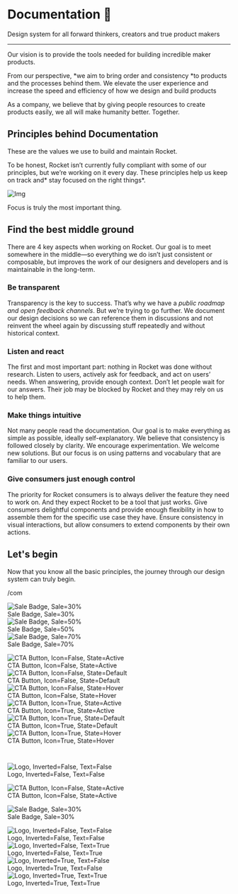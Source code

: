 
# Documentation 🚀

Design system for all forward thinkers, creators and true product makers

---

Our vision is to provide the tools needed for building incredible maker products.

From our perspective, *we aim to bring order and consistency *to products and the processes behind them. We elevate the user experience and increase the speed and efficiency of how we design and build products

As a company, we believe that by giving people resources to create products easily, we all will make humanity better. Together.

## Principles behind Documentation

These are the values we use to build and maintain Rocket.

To be honest, Rocket isn’t currently fully compliant with some of our principles, but we’re working on it every day. These principles help us keep on track and* stay focused on the right things*.

![Img](https://studio-assets.supernova.io/design-systems/14533/9289758a-6300-472a-bbc6-a57098081abf.jpeg)

Focus is truly the most important thing.

## Find the best middle ground

There are 4 key aspects when working on Rocket. Our goal is to meet somewhere in the middle—so everything we do isn’t just consistent or composable, but improves the work of our designers and developers and is maintainable in the long-term.

### Be transparent

Transparency is the key to success. That’s why we have a *public roadmap and open feedback channels*. But we’re trying to go further. We document our design decisions so we can reference them in discussions and not reinvent the wheel again by discussing stuff repeatedly and without historical context.

### Listen and react

The first and most important part: nothing in Rocket was done without research. Listen to users, actively ask for feedback, and act on users’ needs. When answering, provide enough context. Don’t let people wait for our answers. Their job may be blocked by Rocket and they may rely on us to help them.

### Make things intuitive

Not many people read the documentation. Our goal is to make everything as simple as possible, ideally self-explanatory. We believe that consistency is followed closely by clarity. We encourage experimentation. We welcome new solutions. But our focus is on using patterns and vocabulary that are familiar to our users.

### Give consumers just enough control

The priority for Rocket consumers is to always deliver the feature they need to work on. And they expect Rocket to be a tool that just works. Give consumers delightful components and provide enough flexibility in how to assemble them for the specific use case they have. Ensure consistency in visual interactions, but allow consumers to extend components by their own actions.

## Let's begin

Now that you know all the basic principles, the journey through our design system can truly begin.

/com

  
![Sale Badge, Sale=30%](https://studio-assets.supernova.io/design-systems/14533/49142809-76ee-4713-afa1-146ecb2e697f.png)  
Sale Badge, Sale=30%  
![Sale Badge, Sale=50%](https://studio-assets.supernova.io/design-systems/14533/88206b92-4926-4dcb-a002-1a18dbe0b971.png)  
Sale Badge, Sale=50%  
![Sale Badge, Sale=70%](https://studio-assets.supernova.io/design-systems/14533/1f742ca6-11c0-458b-8dbd-546fb3d92464.png)  
Sale Badge, Sale=70%  


  
![CTA Button, Icon=False, State=Active](https://studio-assets.supernova.io/design-systems/14533/975bceb1-ddbe-4367-8492-db3303342d4d.png)  
CTA Button, Icon=False, State=Active  
![CTA Button, Icon=False, State=Default](https://studio-assets.supernova.io/design-systems/14533/88a61045-2dff-42fd-acf2-503c4569388d.png)  
CTA Button, Icon=False, State=Default  
![CTA Button, Icon=False, State=Hover](https://studio-assets.supernova.io/design-systems/14533/9973b021-5fd5-408c-8f75-8a8c93da7fce.png)  
CTA Button, Icon=False, State=Hover  
![CTA Button, Icon=True, State=Active](https://studio-assets.supernova.io/design-systems/14533/6cae17f2-2845-4208-910c-8939e574fc58.png)  
CTA Button, Icon=True, State=Active  
![CTA Button, Icon=True, State=Default](https://studio-assets.supernova.io/design-systems/14533/62029a53-b0a8-4c37-b74b-2992c19d5304.png)  
CTA Button, Icon=True, State=Default  
![CTA Button, Icon=True, State=Hover](https://studio-assets.supernova.io/design-systems/14533/988f569a-46b3-4007-a704-8c5b7fd1ffc7.png)  
CTA Button, Icon=True, State=Hover  


```javascript  
  
```

  
![Logo, Inverted=False, Text=False](https://studio-assets.supernova.io/design-systems/14533/37efa707-57b8-4e57-a4e4-8f9dccf9b3ab.png)  
Logo, Inverted=False, Text=False  


  
  


  
![CTA Button, Icon=False, State=Active](https://studio-assets.supernova.io/design-systems/14533/975bceb1-ddbe-4367-8492-db3303342d4d.png)  
CTA Button, Icon=False, State=Active  


  
![Sale Badge, Sale=30%](https://studio-assets.supernova.io/design-systems/14533/49142809-76ee-4713-afa1-146ecb2e697f.png)  
Sale Badge, Sale=30%  


  
![Logo, Inverted=False, Text=False](https://studio-assets.supernova.io/design-systems/14533/37efa707-57b8-4e57-a4e4-8f9dccf9b3ab.png)  
Logo, Inverted=False, Text=False  
![Logo, Inverted=False, Text=True](https://studio-assets.supernova.io/design-systems/14533/c94b4453-8d37-4d6c-a075-dec1f19306d2.png)  
Logo, Inverted=False, Text=True  
![Logo, Inverted=True, Text=False](https://studio-assets.supernova.io/design-systems/14533/efc074eb-0ed8-4e5f-96fc-540cfef22f57.png)  
Logo, Inverted=True, Text=False  
![Logo, Inverted=True, Text=True](https://studio-assets.supernova.io/design-systems/14533/485b6a53-4473-4210-b181-2057683d0c93.png)  
Logo, Inverted=True, Text=True  
